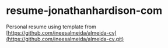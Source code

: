 # resume-jonathanhardison-com
Personal resume using template from [https://github.com/ineesalmeida/almeida-cv](https://github.com/ineesalmeida/almeida-cv.git)
